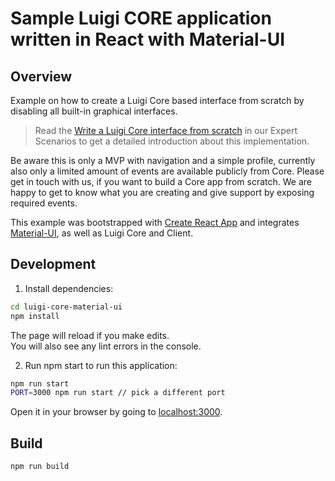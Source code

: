 # Sample Luigi CORE application written in React with Material-UI

## Overview

Example on how to create a Luigi Core based interface from scratch by disabling all built-in graphical interfaces.

> Read the [Write a Luigi Core interface from scratch](https://docs.luigi-project.io/docs/advanced-scenarios) in our Expert Scenarios to get a detailed introduction about this implementation.

Be aware this is only a MVP with navigation and a simple profile, currently also only a limited amount of events are available publicly from Core. Please get in touch with us, if you want to build a Core app from scratch. We are happy to get to know what you are creating and give support by exposing required events.

This example was bootstrapped with [Create React App](https://github.com/facebook/create-react-app) and integrates [Material-UI](https://material-ui.com/), as well as Luigi Core and Client.

## Development

1. Install dependencies:

```bash
cd luigi-core-material-ui
npm install
```
The page will reload if you make edits.<br />
You will also see any lint errors in the console.

2. Run npm start to run this application:

```bash
npm run start
PORT=3000 npm run start // pick a different port
```

Open it in your browser by going to [localhost:3000](http://localhost:3000).

## Build

```bash
npm run build
```
